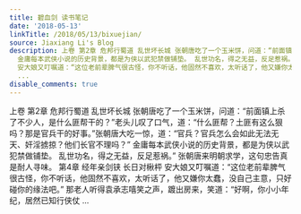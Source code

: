 ```yaml
---
title: 碧血剑 读书笔记
date: '2018-05-13'
linkTitle: /2018/05/13/bixuejian/
source: Jiaxiang Li's Blog
description: 上卷 第2章 危邦行蜀道 乱世坏长城 张朝唐吃了一个玉米饼，问道：“前面镇上杀了不少人，是什么匪帮干的？”老头儿叹了口气，道：“什么匪帮？土匪有这么狠吗？那是官兵干的好事。”张朝唐大吃一惊，道：“官兵？官兵怎么会如此无法无天、奸淫掳掠？他们长官不理吗？”
  金庸每本武侠小说的历史背景，都是为侠以武犯禁做铺垫。 乱世功名，得之无益，反足惹祸。” 张朝唐来明朝求学，这句忠告真是耐人寻味。 第4章 经年亲剑铗 长日对楸枰
  安大娘又叮嘱道：“这位老前辈脾气很古怪，你不听话，他固然不喜欢，太听话了，他又嫌你太蠢，没自己主意，只好碰你的缘法吧。” 那老人听得袁承志嘻笑之声，踱出房来，笑道：“好啊，你小小年纪，居然已知行侠仗
  ...
disable_comments: true
---
```

上卷 第2章 危邦行蜀道 乱世坏长城 张朝唐吃了一个玉米饼，问道：“前面镇上杀了不少人，是什么匪帮干的？”老头儿叹了口气，道：“什么匪帮？土匪有这么狠吗？那是官兵干的好事。”张朝唐大吃一惊，道：“官兵？官兵怎么会如此无法无天、奸淫掳掠？他们长官不理吗？” 金庸每本武侠小说的历史背景，都是为侠以武犯禁做铺垫。 乱世功名，得之无益，反足惹祸。” 张朝唐来明朝求学，这句忠告真是耐人寻味。 第4章 经年亲剑铗 长日对楸枰 安大娘又叮嘱道：“这位老前辈脾气很古怪，你不听话，他固然不喜欢，太听话了，他又嫌你太蠢，没自己主意，只好碰你的缘法吧。” 那老人听得袁承志嘻笑之声，踱出房来，笑道：“好啊，你小小年纪，居然已知行侠仗 ...